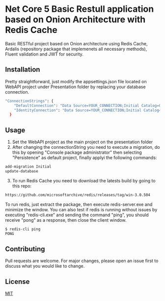 # Net Core 5 Basic Restull application based on Onion Architecture with Redis Cache

Basic RESTful project based on Onion architecture using Redis Cache, Ardalis (repository package that implemenets all necessary methods), Fluent validation and JWT for security.

## Installation

Pretty straightforward, just modify the appsettings.json file located on WebAPI project under Presentation folder by replacing your database connection.

```bash
"ConnectionStrings": {
    "DefaultConnection": "Data Source=YOUR_CONNECTION;Initial Catalog=OnionExampleDb;Integrated Security=True;MultipleActiveResultSets=True",
    "IdentityConnection": "Data Source=YOUR_CONNECTION;Initial Catalog=OnionExampleIdentityDb;Integrated Security=True;MultipleActiveResultSets=True"
  }
```

## Usage

1. Set the WebAPI project as the main project on the presentation folder
2. After changing the connectionString you need to execute a migration, do this by opening "Console package administrator" then selecting "Persistence" as default project, finally applyi the following commands:

```bash
add-migration Initial
update-database
```
3. To run Redis Cache you need to download the latests build by going to this repo: 

```bash
https://github.com/microsoftarchive/redis/releases/tag/win-3.0.504
```

To run redis, just extract the package, then execute redis-server.exe and minimize the window.
You can also  test if redis is running without issues by executing "redis-cli.exe" and sending the command "ping", you should receive "pong" as a response, then close the client window.

```bash
$ redis-cli ping
PONG
```

## Contributing
Pull requests are welcome. For major changes, please open an issue first to discuss what you would like to change.

## License
[MIT](https://choosealicense.com/licenses/mit/)
